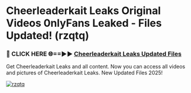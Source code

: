 # Cheerleaderkait Leaks Original Videos 0nlyFans Leaked - Files Updated! (rzqtq)

<h3>🔴 CLICK HERE 🌐==►► <a href="https://tinyurl.com/2wckxsce" rel="nofollow">Cheerleaderkait Leaks Updated Files</a></h3>

Get Cheerleaderkait Leaks and all content. Now you can access all videos and pictures of Cheerleaderkait Leaks. New Updated Files 2025!

[![rzqtq](https://i.imgur.com/AFduVYN.gif)](https://tinyurl.com/2wckxsce)
